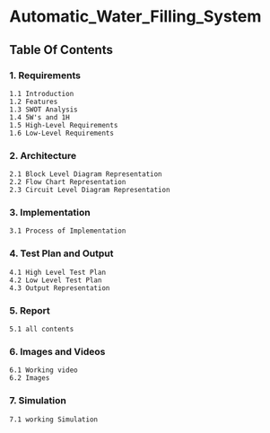 # Automatic_Water_Filling_System

## Table Of Contents

### 1. Requirements
    1.1 Introduction
    1.2 Features
    1.3 SWOT Analysis
    1.4 5W's and 1H
    1.5 High-Level Requirements
    1.6 Low-Level Requirements

### 2. Architecture
    2.1 Block Level Diagram Representation
    2.2 Flow Chart Representation
    2.3 Circuit Level Diagram Representation

### 3. Implementation
    3.1 Process of Implementation

### 4. Test Plan and Output
    4.1 High Level Test Plan
    4.2 Low Level Test Plan
    4.3 Output Representation
    
### 5. Report
    5.1 all contents

### 6. Images and Videos
    6.1 Working video
    6.2 Images

### 7. Simulation
    7.1 working Simulation

    
